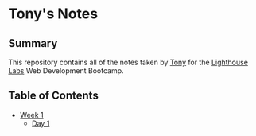# Tony's Notes

## Summary

This repository contains all of the notes taken by [Tony](https://github.com/TonyWalker101) for the [Lighthouse Labs](https://www.lighthouselabs.ca) Web Development Bootcamp. 

## Table of Contents

* [Week 1](/Week_1)
  * [Day 1](/Day_1)